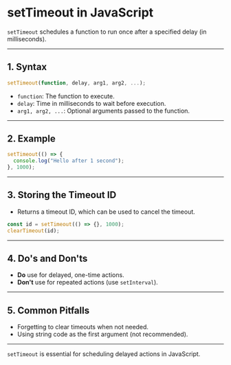 # setTimeout in JavaScript

`setTimeout` schedules a function to run once after a specified delay (in milliseconds).

---

## 1. Syntax

```js
setTimeout(function, delay, arg1, arg2, ...);
```

- `function`: The function to execute.
- `delay`: Time in milliseconds to wait before execution.
- `arg1, arg2, ...`: Optional arguments passed to the function.

---

## 2. Example

```js
setTimeout(() => {
  console.log("Hello after 1 second");
}, 1000);
```

---

## 3. Storing the Timeout ID

- Returns a timeout ID, which can be used to cancel the timeout.

```js
const id = setTimeout(() => {}, 1000);
clearTimeout(id);
```

---

## 4. Do's and Don'ts

- **Do** use for delayed, one-time actions.
- **Don't** use for repeated actions (use `setInterval`).

---

## 5. Common Pitfalls

- Forgetting to clear timeouts when not needed.
- Using string code as the first argument (not recommended).

---

`setTimeout` is essential for scheduling delayed actions in JavaScript.
